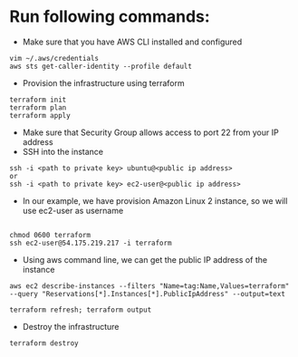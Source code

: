 # Run following commands:

* Make sure that you have AWS CLI installed and configured

```
vim ~/.aws/credentials
aws sts get-caller-identity --profile default
```


* Provision the infrastructure using terraform

```
terraform init
terraform plan
terraform apply
``` 

* Make sure that Security Group allows access to port 22 from your IP address
* SSH into the instance

```
ssh -i <path to private key> ubuntu@<public ip address>
or
ssh -i <path to private key> ec2-user@<public ip address>
```

* In our example, we have provision Amazon Linux 2 instance, so we will use ec2-user as username
```

chmod 0600 terraform
ssh ec2-user@54.175.219.217 -i terraform 
```

* Using aws command line, we can get the public IP address of the instance

```
aws ec2 describe-instances --filters "Name=tag:Name,Values=terraform" --query "Reservations[*].Instances[*].PublicIpAddress" --output=text

terraform refresh; terraform output
```


* Destroy the infrastructure

```
terraform destroy
```
